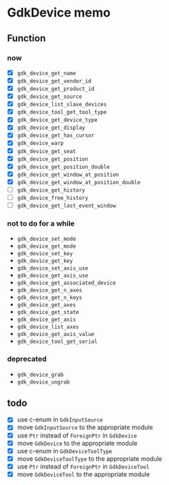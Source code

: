 GdkDevice memo
==============

Function
--------

### now

* [x] `gdk_device_get_name`
* [x] `gdk_device_get_vendor_id`
* [x] `gdk_device_get_product_id`
* [x] `gdk_device_get_source`
* [x] `gdk_device_list_slave_devices`
* [x] `gdk_device_tool_get_tool_type`
* [x] `gdk_device_get_device_type`
* [x] `gdk_device_get_display`
* [x] `gdk_device_get_has_cursor`
* [x] `gdk_device_warp`
* [x] `gdk_device_get_seat`
* [x] `gdk_device_get_position`
* [x] `gdk_device_get_position_double`
* [x] `gdk_device_get_window_at_position`
* [x] `gdk_device_get_window_at_position_double`
* [ ] `gdk_device_get_history`
* [ ] `gdk_device_free_history`
* [ ] `gdk_device_get_last_event_window`

### not to do for a while

* `gdk_device_set_mode`
* `gdk_device_get_mode`
* `gdk_device_set_key`
* `gdk_device_get_key`
* `gdk_device_set_axis_use`
* `gdk_device_get_axis_use`
* `gdk_device_get_associated_device`
* `gdk_device_get_n_axes`
* `gdk_device_get_n_keys`
* `gdk_device_get_axes`
* `gdk_device_get_state`
* `gdk_device_get_axis`
* `gdk_device_list_axes`
* `gdk_device_get_axis_value`
* `gdk_device_tool_get_serial`

### deprecated

* `gdk_device_grab`
* `gdk_device_ungrab`

todo
----

* [x] use c-enum in `GdkInputSource`
* [x] move `GdkInputSource` to the appropriate module
* [x] use `Ptr` instead of `ForeignPtr` in `GdkDevice`
* [x] move `GdkDevice` to the appropriate module
* [x] use c-enum in `GdkDeviceToolType`
* [x] move `GdkDeviceToolType` to the appropriate module
* [x] use `Ptr` instead of `ForeignPtr` in `GdkDeviceTool`
* [x] move `GdkDeviceTool` to the appropriate module

